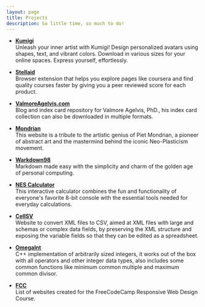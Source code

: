 ```yaml
---
layout: page
title: Projects
description: So little time, so much to do!
---
```


-   [**Kumigi**](https://kumigi.vercel.app/)  
    Unleash your inner artist with Kumigi! Design personalized avatars using shapes, text, and vibrant colors. Download in various sizes for your online spaces. Express yourself, effortlessly.

-   [**Stellaid**](https://MatiasAgelvis.com/stellaid)  
    Browser extension that helps you explore pages like coursera and find quality courses faster by giving you a peer reviewed score for each product.

-   [**ValmoreAgelvis.com**](https://valmoreagelvis.com)  
    Blog and index card repository for Valmore Agelvis, PhD., his index card collection can also be downloaded in multiple formats.

-   [**Mondrian**](http://fcc.matiasagelvis.com/tribute/)  
    This website is a tribute to the artistic genius of Piet Mondrian, a pioneer of abstract art and the mastermind behind the iconic Neo-Plasticism movement.

-   [**Warkdown98**](https://matiasagelvis.com/Warkdown-98/)  
    Markdown made easy with the simplicity and charm of the golden age of personal computing.

-   [**NES Calculator**](https://matiasagelvis.com/NEScalculator)  
    This interactive calculator combines the fun and functionality of everyone's favorite 8-bit console with the essential tools needed for everyday calculations.

-   [**CellSV**](https://MatiasAgelvis.com/cellsv)  
    Website to convert XML files to CSV, aimed at XML files with large and schemas or complex data fields, by preserving the XML structure and exposing the variable fields so that they can be edited as a spreadsheet.

-   [**OmegaInt**](https://github.com/matiasagelvis/omegaint)  
    C++ implementation of arbitrarily sized integers, it works out of the box with all operators and other integer data types, also includes some common functions like minimum common multiple and maximum common divisor.

-   [**FCC**](https://fcc.matiasagelvis.com/)  
    List of websites created for the FreeCodeCamp Responsive Web Design Course.
